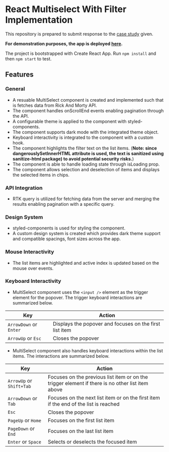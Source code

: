 # React Multiselect With Filter Implementation

This repository is prepared to submit response to the [case study](https://docs.google.com/document/d/1WBbK7d7Ft3HE0qPyYmnV_uhyBdjdGBpB8rVId3L-bzs/edit?usp=sharing) given.

**For demonstration purposes, the app is deployed [here](https://multiselect-with-filter-react.vercel.app/).**

The project is bootstrapped with Create React App. Run `npm install` and then `npm start` to test.

## Features

### General
- A resuable MultiSelect component is created and implemented such that is fetches data from Rick And Morty API.
- The component handles onScrollEnd events enabling pagination through the API.
- A configurable theme is applied to the component with styled-components.
- The component supports dark mode with the integrated theme object.
- Keyboard interactivity is integrated to the component with a custom hook.
- The component highlights the filter text on the list items. (**Note: since dangerouslySetInnerHTML attribute is used, the text is sanitized using sanitize-html package) to avoid potential security risks.**)
- The component is able to handle loading state through isLoading prop.
- The component allows selection and deselection of items and displays the selected items in chips.


### API Integration
- RTK query is utilized for fetching data from the server and merging the results enabling pagination with a specific query.

### Design System
- styled-components is used for styling the component.
- A custom design system is created which provides dark theme support and compatible spacings, font sizes across the app.

### Mouse Interactivity
- The list items are highlighted and active index is updated based on the mouse over events.

### Keyboard Interactivity
- MultiSelect component uses the `<input />` element as the trigger element for the popover. The trigger keyboard interactions are summarized below.

| Key | Action |
| ----------- | ----------- |
| `ArrowDown` or `Enter` | Displays the popover and focuses on the first list item |
| `ArrowUp` or `Esc`| Closes the popover |

- MultiSelect component also handles keyboard interactions within the list items. The interactions are summarized below.

| Key | Action |
| ----------- | ----------- |
| `ArrowUp` or `Shift+Tab` | Focuses on the previous list item or on the trigger element if there is no other list item above |
| `ArrowDown` or `Tab`| Focuses on the next list item or on the first item if the end of the list is reached |
| `Esc` | Closes the popover |
| `PageUp` or `Home` | Focuses on the first list item |
| `PageDown` or `End` | Focuses on the last list item |
| `Enter` or `Space` | Selects or deselects the focused item |
